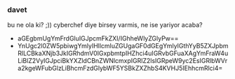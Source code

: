 ### davet
bu ne ola ki? ;)) cyberchef diye birsey varmis, ne ise yariyor acaba?
* aGEgbmUgYmFrdGluIGJpcmFkZXI/IGhheWlyZGlyPw==   
* YnUgc2l0ZW5pbiwgYmlyIHllcmluZGUgaGF0dGEgYmlyIGthYyB5ZXJpbmRlLCBkaXNjb3JkIGRhdmV0IGxpbmtpIHZhci4uIGRvbGFuaXAgYmFraW4uLiBlZ2VyIGJpciBkYXZldCBnZWNlcmxpIGRlZ2lsIGRpeW9yc2EsIGRlbWVra2kgeWFubGlzLiBhcmFzdGlybWF5YSBkZXZhbS4KVHJ5IEhhcmRlci4=
